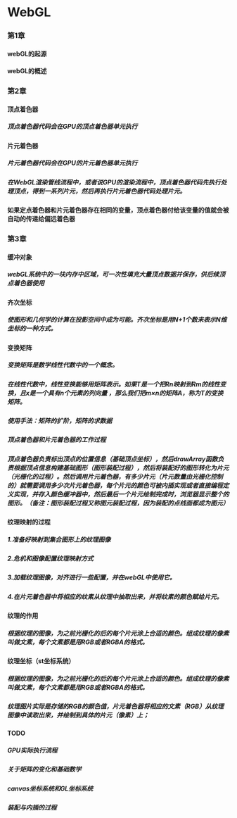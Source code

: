 # WebGL
### 第1章
#### webGL的起源
#### webGL的概述
### 第2章
#### 顶点着色器
##### 顶点着色器代码会在GPU的顶点着色器单元执行
#### 片元着色器
##### 片元着色器代码会在GPU的片元着色器单元执行
##### 在WebGL渲染管线流程中，或者说GPU的渲染流程中，顶点着色器代码先执行处理顶点，得到一系列片元，然后再执行片元着色器代码处理片元。

#### 如果定点着色器和片元着色器存在相同的变量，顶点着色器付给该变量的值就会被自动的传递给偏远着色器
### 第3章
#### 缓冲对象
##### webGL系统中的一块内存中区域，可一次性填充大量顶点数据并保存，供后续顶点着色器使用

#### 齐次坐标
##### 使图形和几何学的计算在投影空间中成为可能。齐次坐标是用N+1个数来表示N维坐标的一种方式。

#### 变换矩阵
##### 变换矩阵是数学线性代数中的一个概念。
##### 在线性代数中，线性变换能够用矩阵表示。如果T是一个把Rn映射到Rm的线性变换，且x是一个具有n个元素的列向量 ，那么我们把m×n的矩阵A，称为T的变换矩阵。
##### 使用手法：矩阵的扩阶，矩阵的求数据

##### 顶点着色器和片元着色器的工作过程
##### 顶点着色器负责标出顶点的位置信息（基础顶点坐标），然后drawArray函数负责根据顶点信息构建基础图形（图形装配过程），然后将装配好的图形转化为片元（光栅化的过程）。然后调用片元着色器，有多少片元（片元数量由光栅化控制的）就需要调用多少次片元着色器，每个片元的颜色可被内插实现或者直接编程定义实现，并存入颜色缓冲器中，然后最后一个片元绘制完成时，浏览器显示整个的图形。（备注：图形装配过程又称图元装配过程，因为装配的点线面都成为图元）

#### 纹理映射的过程
##### 1.准备好映射到集合图形上的纹理图像
##### 2.危机和图像配置纹理映射方式
##### 3.加载纹理图像，对齐进行一些配置，并在webGL中使用它。
##### 4.在片元着色器中将相应的纹素从纹理中抽取出来，并将纹素的颜色赋给片元。

#### 纹理的作用
##### 根据纹理的图像，为之前光栅化的后的每个片元涂上合适的颜色。组成纹理的像素叫做文素，每个文素都是用RGB或者RGBA的格式。

#### 纹理坐标（st坐标系统）
##### 根据纹理的图像，为之前光栅化的后的每个片元涂上合适的颜色。组成纹理的像素叫做文素，每个文素都是用RGB或者RGBA的格式。

##### 纹理图片实际是存储的RGB的颜色值，片元着色器将相应的文素（RGB）从纹理图像中读取出来，并绘制到具体的片元（像素）上；

#### TODO
##### GPU实际执行流程
##### 关于矩阵的变化和基础数学
##### canvas坐标系统和GL坐标系统
##### 装配与内插的过程